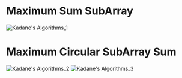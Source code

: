 # Maximum Sum SubArray
![Kadane's Algorithms_1](https://user-images.githubusercontent.com/71629248/121769374-e9946100-cb80-11eb-895d-4e7b73126b0b.jpg)
# Maximum Circular SubArray Sum
![Kadane's Algorithms_2](https://user-images.githubusercontent.com/71629248/121769410-0af54d00-cb81-11eb-9a6d-1014010c16a5.jpg)
![Kadane's Algorithms_3](https://user-images.githubusercontent.com/71629248/121769415-0cbf1080-cb81-11eb-847e-a3525638b515.jpg)
